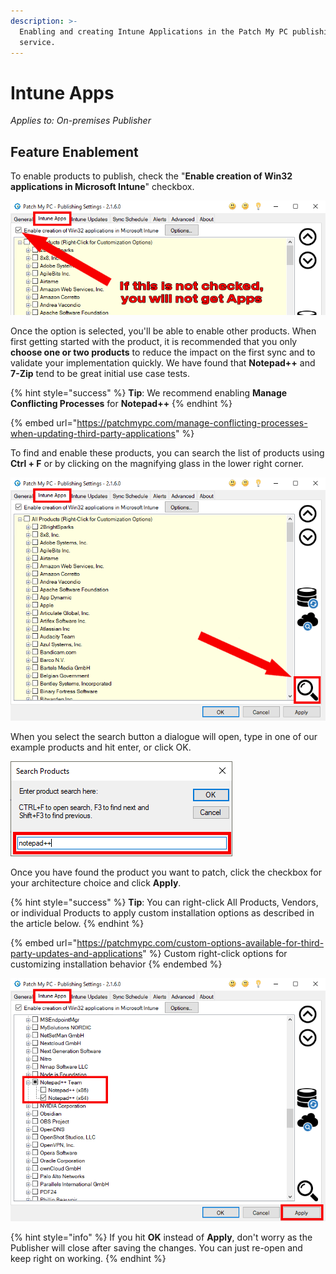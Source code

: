 ```yaml
---
description: >-
  Enabling and creating Intune Applications in the Patch My PC publishing
  service.
---
```


# Intune Apps

_Applies to: On-premises Publisher_

## Feature Enablement&#x20;

To enable products to publish, check the "**Enable creation of Win32 applications in Microsoft Intune**" checkbox.

![Intune App Enablement](../../_images/gitbook/FeatureEnablement_IntuneApps.png)

Once the option is selected, you'll be able to enable other products. When first getting started with the product, it is recommended that you only **choose one or two products** to reduce the impact on the first sync and to validate your implementation quickly. We have found that **Notepad++** and **7-Zip** tend to be great initial use case tests.

{% hint style="success" %}
**Tip**: We recommend enabling **Manage Conflicting Processes** for **Notepad++**
{% endhint %}

{% embed url="https://patchmypc.com/manage-conflicting-processes-when-updating-third-party-applications" %}

To find and enable these products, you can search the list of products using **Ctrl + F** or by clicking on the magnifying glass in the lower right corner.&#x20;

![Select the search option](../../_images/gitbook/Search_IntuneApps.png)

When you select the search button a dialogue will open, type in one of our example products and hit enter, or click OK.

![Search for product](../../_images/gitbook/SearchTerms.png)

Once you have found the product you want to patch, click the checkbox for your architecture choice and click **Apply**.

{% hint style="success" %}
**Tip**: You can right-click All Products, Vendors, or individual Products to apply custom installation options as described in the article below.
{% endhint %}

{% embed url="https://patchmypc.com/custom-options-available-for-third-party-updates-and-applications" %}
Custom right-click options for customizing installation behavior
{% endembed %}

![Select and Enable a product](../../_images/gitbook/SelectAppAndApply_IntuneApps.png)

{% hint style="info" %}
If you hit **OK**  instead of **Apply**, don't worry as the Publisher will close after saving the changes. You can just re-open and keep right on working.
{% endhint %}
